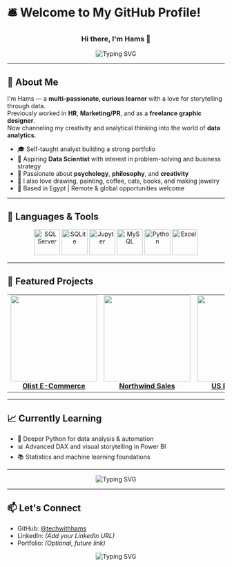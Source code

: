 # 🛎️ Welcome to My GitHub Profile!

<h3 align="center">Hi there, I'm Hams 👋</h3>

<p align="center">
  <img 
    src="https://readme-typing-svg.demolab.com?font=Fira+Code&weight=700&size=28&pause=1&color=00FFD0&center=true&vCenter=true&repeat=true&width=700&lines=Data+Analyst+%F0%9F%93%8A;SQL+Enthusiast+%F0%9F%A7%AE;Python+Learner+%F0%9F%90%8D;Dashboard+Designer+%F0%9F%93%88;Excel+Specialist+%F0%9F%93%8A" 
    alt="Typing SVG"
  />
</p>


---

## 🧭 About Me

I'm Hams — a **multi-passionate, curious learner** with a love for storytelling through data.  
Previously worked in **HR**, **Marketing/PR**, and as a **freelance graphic designer**.  
Now channeling my creativity and analytical thinking into the world of **data analytics**.

- 🎓 Self-taught analyst building a strong portfolio
- 🎯 Aspiring **Data Scientist** with interest in problem-solving and business strategy
- 🧠 Passionate about **psychology**, **philosophy**, and **creativity**
- 🎨 I also love drawing, painting, coffee, cats, books, and making jewelry  
- 📍 Based in Egypt | Remote & global opportunities welcome

---

## 🧰 Languages & Tools

<p align="center">
  <img src="https://www.svgrepo.com/show/303229/microsoft-sql-server-logo.svg" alt="SQL Server" width="60" height="60"/>
  <img src="https://www.svgrepo.com/show/354381/sqlite.svg" alt="SQLite" width="60" height="60"/>
  <img src="https://www.svgrepo.com/show/353949/jupyter.svg" alt="Jupyter" width="60" height="60"/>
  <img src="https://www.svgrepo.com/show/355133/mysql.svg" alt="MySQL" width="60" height="60"/>
  <img src="https://www.svgrepo.com/show/452091/python.svg" alt="Python" width="60" height="60"/>
  <img src="https://www.svgrepo.com/show/303193/microsoft-excel-2013-logo.svg" alt="Excel" width="60" height="60"/>
</p>



---

## 📂 Featured Projects

<table>
  <tr>
    <td align="center">
      <a href="https://github.com/techwithhams/Olist-Ecommerce-Analysis">
        <img src="https://raw.githubusercontent.com/techwithhams/Olist-Ecommerce-Analysis/main/Sales%20Analysis.png" width="200"/><br/>
        <b>Olist E-Commerce</b>
      </a>
    </td>
    <td align="center">
      <a href="https://github.com/techwithhams/Northwind-Sales-Project">
        <img src="https://raw.githubusercontent.com/techwithhams/Northwind-Sales-Project/main/PowerBI_Screenshots/Sales%20Trends%20%26%20Order%20Behavior.png" width="200"/><br/>
        <b>Northwind Sales</b>
      </a>
    </td>
    <td align="center">
      <a href="https://github.com/techwithhams/bikeshare-analysis">
        <img src="https://raw.githubusercontent.com/techwithhams/bikeshare-analysis/main/example.png" width="200"/><br/>
        <b>US Bikeshare CLI</b>
      </a>
    </td>
    <td align="center">
      <a href="https://github.com/techwithhams/no-show-appointments-analysis">
        <img src="https://raw.githubusercontent.com/techwithhams/no-show-appointments-analysis/main/example.png" width="200"/><br/>
        <b>No-Show EDA</b>
      </a>
    </td>
  </tr>
</table>



---

## 📈 Currently Learning

- 🐍 Deeper Python for data analysis & automation  
- 📊 Advanced DAX and visual storytelling in Power BI  
- 📚 Statistics and machine learning foundations  

---

<p align="center">
  <img 
    src="https://readme-typing-svg.herokuapp.com?font=Fira+Code&size=28&pause=500&color=00FFD0&center=true&vCenter=true&width=700&lines=I+also+love+☕+Coffee;I+also+love+🐱+Cats;I+also+love+📚+Books;I+also+love+🎨+Painting;I+also+love+💍+Making+Jewelry" 
    alt="Typing SVG" 
  />
</p>


---

## 📫 Let's Connect

- GitHub: [@techwithhams](https://github.com/techwithhams)  
- LinkedIn: *(Add your LinkedIn URL)*  
- Portfolio: *(Optional, future link)*  

<p align="center">
  <img src="https://readme-typing-svg.herokuapp.com?font=Fira+Code&size=26&pause=500&color=00FFD0&center=true&vCenter=true&width=600&lines=I+also+love+☕+Coffee;I+also+love+🐱+Cats;I+also+love+📚+Books;I+also+love+🎨+Painting;I+also+love+💍+Making+Jewelry" alt="Typing SVG" />
</p>

